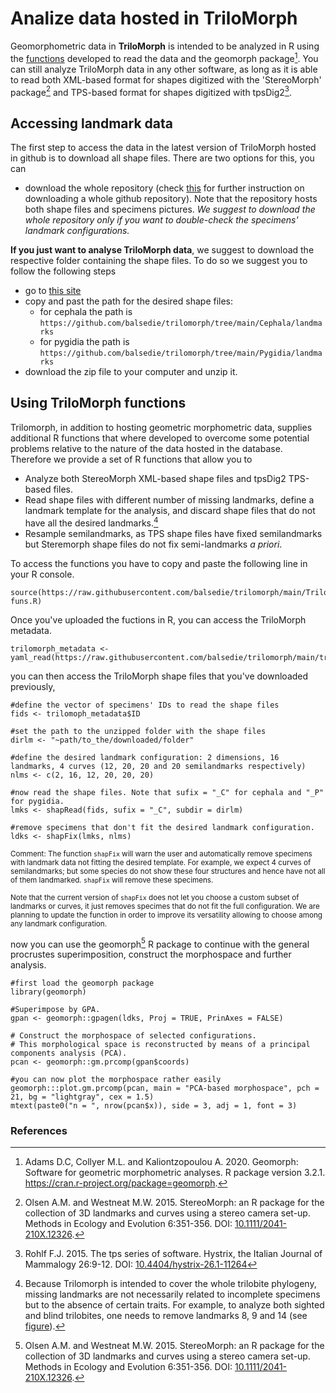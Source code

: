 # Analize data hosted in TriloMorph

Geomorphometric data in **TriloMorph** is intended to be analyzed in R using the [functions](/TriloMorph-funs.R) developed to read the data and the geomorph package[^N]. You can still analyze TriloMorph data in any other software, as long as it is able to read both XML-based format for shapes digitized with the 'StereoMorph' package[^1] and TPS-based format for shapes digitized with tpsDig2[^2].

## Accessing landmark data

The first step to access the data in the latest version of TriloMorph hosted in github is to download all shape files. There are two options for this, you can 

   * download the whole repository (check [this](https://www.gitkraken.com/learn/git/github-download#how-to-download-a-github-repository) for further instruction on downloading a whole github repository). Note that the repository hosts both shape files and specimens pictures. *We suggest to download the whole repository only if you want to double-check the specimens' landmark configurations.*

**If you just want to analyse TriloMorph data**, we suggest to download the respective folder containing the shape files. To do so we suggest you to follow the following steps
   * go to [this site](https://download-directory.github.io/)
   * copy and past the path for the desired shape files:
       * for cephala the path is `https://github.com/balsedie/trilomorph/tree/main/Cephala/landmarks`
       * for pygidia the path is `https://github.com/balsedie/trilomorph/tree/main/Pygidia/landmarks`
   * download the zip file to your computer and unzip it.

## Using TriloMorph functions

Trilomorph, in addition to hosting geometric morphometric data, supplies additional R functions that where developed to overcome some potential problems relative to the nature of the data hosted in the database. Therefore we provide a set of R functions that allow you to
  * Analyze both StereoMorph XML-based shape files and tpsDig2 TPS-based files. 
  * Read shape files with different number of missing landmarks, define a landmark template for the analysis, and discard shape files that do not have all the desired landmarks.[^3]
  * Resample semilandmarks, as TPS shape files have fixed semilandmarks but Steremorph shape files do not fix semi-landmarks _a priori_.

To access the functions you have to copy and paste the following line in your R console.

    source(https://raw.githubusercontent.com/balsedie/trilomorph/main/TriloMorph-funs.R)

Once you've uploaded the fuctions in R, you can access the TriloMorph metadata.

    trilomorph_metadata <- yaml_read(https://raw.githubusercontent.com/balsedie/trilomorph/main/trilomorph.yaml)

you can then access the TriloMorph shape files that you've downloaded previously,
    
    #define the vector of specimens' IDs to read the shape files
    fids <- trilomoph_metadata$ID
    
    #set the path to the unzipped folder with the shape files
    dirlm <- "~path/to_the/downloaded/folder" 
    
    #define the desired landmark configuration: 2 dimensions, 16 landmarks, 4 curves (12, 20, 20 and 20 semilandmarks respectively)
    nlms <- c(2, 16, 12, 20, 20, 20)

    #now read the shape files. Note that sufix = "_C" for cephala and "_P" for pygidia.
    lmks <- shapRead(fids, sufix = "_C", subdir = dirlm)
    
    #remove specimens that don't fit the desired landmark configuration.
    ldks <- shapFix(lmks, nlms)

<sup>Comment: The function `shapFix` will warn the user and automatically remove specimens with landmark data not fitting the desired template. For example, we expect 4 curves of semilandmarks; but some species do not show these four structures and hence have not all of them landmarked. `shapFix` will remove these specimens.</sup>

<sup>Note that the current version of `shapFix` does not let you choose a custom subset of landmarks or curves, it just removes specimes that do not fit the full configuration. We are planning to update the function in order to improve its versatility allowing to choose among any landmark configuration.</sup>


now you can use the geomorph[^1] R package to continue with the general procrustes superimposition, construct the morphospace and further analysis.

    #first load the geomorph package
    library(geomorph)
    
    #Superimpose by GPA.
    gpan <- geomorph::gpagen(ldks, Proj = TRUE, PrinAxes = FALSE)
    
    # Construct the morphospace of selected configurations.
    # This morphological space is reconstructed by means of a principal components analysis (PCA).
    pcan <- geomorph::gm.prcomp(gpan$coords)
    
    #you can now plot the morphospace rather easily
    geomorph:::plot.gm.prcomp(pcan, main = "PCA-based morphospace", pch = 21, bg = "lightgray", cex = 1.5)
    mtext(paste0("n = ", nrow(pcan$x)), side = 3, adj = 1, font = 3)



### References
[^N]: Adams D.C, Collyer M.L. and Kaliontzopoulou A. 2020. Geomorph: Software for geometric morphometric analyses. R package version 3.2.1. https://cran.r-project.org/package=geomorph.
[^1]: Olsen A.M. and Westneat M.W. 2015. StereoMorph: an R package for the collection of 3D landmarks and curves using a stereo camera set-up. Methods in Ecology and Evolution 6:351-356. DOI: [10.1111/2041-210X.12326](https://doi.org/10.1111/2041-210X.12326).
[^2]: Rohlf F.J. 2015. The tps series of software. Hystrix, the Italian Journal of Mammalogy 26:9-12. DOI: [10.4404/hystrix-26.1-11264](https://doi.org/10.4404/hystrix-26.1-11264)
[^3]: Because Trilomorph is intended to cover the whole trilobite phylogeny, missing landmarks are not necessarily related to incomplete specimens but to the absence of certain traits. For example, to analyze both sighted and blind trilobites, one needs to remove landmarks 8, 9 and 14 (see [figure](https://figshare.com/ndownloader/files/40535717/preview/40535717/preview.jpg)).


